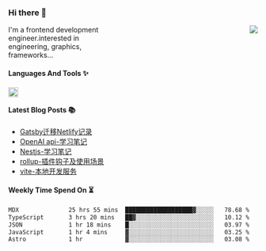 <!--
**zhaohuanyuu/zhaohuanyuu** is a ✨ _special_ ✨ repository because its `README.md` (this file) appears on your GitHub profile.
-->

### Hi there 👋

<picture>
  <source media="(prefers-color-scheme: dark)" srcset="https://github-readme-stats.vercel.app/api?username=zhaohuanyuu&count_private=true&show_icons=true&theme=city_lights&hide_title=true">
  <img align="right" src="https://github-readme-stats.vercel.app/api?username=zhaohuanyuu&count_private=true&show_icons=true&hide_title=true">
</picture>

<p align="left" style="width:40%">I'm a frontend development engineer.interested in engineering, graphics, frameworks...</p>

#### Languages And Tools ✨

<img align="left" height="20" src="https://skillicons.dev/icons?i=js,ts,rust,nodejs,react,solidjs,vue,gatsby,astro,nextjs" />

</br>

#### Latest Blog Posts 📚
<!-- BLOG-POST-LIST:START -->
- [Gatsby迁移Netlify记录](https://auu.zone/post/cloud-unit)
- [OpenAI api-学习笔记](https://auu.zone/post/openai-note)
- [Nestjs-学习笔记](https://auu.zone/post/nest-basic)
- [rollup-插件钩子及使用场景](https://auu.zone/post/rollup-plugin)
- [vite-本地开发服务](https://auu.zone/post/vite-server)
<!-- BLOG-POST-LIST:END -->

#### Weekly Time Spend On ⏳
<!--START_SECTION:waka-->

```txt
MDX              25 hrs 55 mins  ███████████████████▓░░░░░   78.68 %
TypeScript       3 hrs 20 mins   ██▓░░░░░░░░░░░░░░░░░░░░░░   10.12 %
JSON             1 hr 18 mins    █░░░░░░░░░░░░░░░░░░░░░░░░   03.97 %
JavaScript       1 hr 4 mins     ▓░░░░░░░░░░░░░░░░░░░░░░░░   03.25 %
Astro            1 hr            ▓░░░░░░░░░░░░░░░░░░░░░░░░   03.08 %
```

<!--END_SECTION:waka-->
